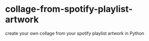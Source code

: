 # collage-from-spotify-playlist-artwork
create your own collage from your spotify playlist artwork in Python
